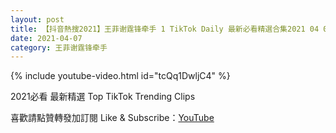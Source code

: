 ```yaml
---
layout: post
title: 【抖音熱搜2021】王菲谢霆锋牵手 1 TikTok Daily 最新必看精選合集2021 04 07
date: 2021-04-07
category: 王菲谢霆锋牵手
---
```


{% include youtube-video.html id="tcQq1DwljC4" %}

2021必看 最新精選 Top TikTok Trending Clips

喜歡請點贊轉發加訂閱 Like & Subscribe：[YouTube](https://www.youtube.com/channel/UCAoR7VcanIPd04uEq_GIylA/videos)

